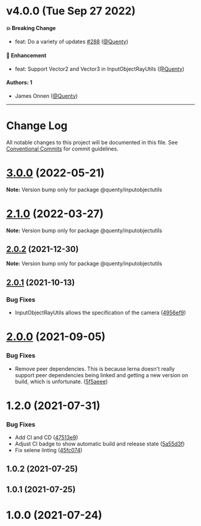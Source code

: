 # v4.0.0 (Tue Sep 27 2022)

#### 💥 Breaking Change

- feat: Do a variety of updates [#288](https://github.com/Quenty/NevermoreEngine/pull/288) ([@Quenty](https://github.com/Quenty))

#### 🚀 Enhancement

- feat: Support Vector2 and Vector3 in InputObjectRayUtils ([@Quenty](https://github.com/Quenty))

#### Authors: 1

- James Onnen ([@Quenty](https://github.com/Quenty))

---

# Change Log

All notable changes to this project will be documented in this file.
See [Conventional Commits](https://conventionalcommits.org) for commit guidelines.

# [3.0.0](https://github.com/Quenty/NevermoreEngine/compare/@quenty/inputobjectutils@2.1.0...@quenty/inputobjectutils@3.0.0) (2022-05-21)

**Note:** Version bump only for package @quenty/inputobjectutils





# [2.1.0](https://github.com/Quenty/NevermoreEngine/compare/@quenty/inputobjectutils@2.0.2...@quenty/inputobjectutils@2.1.0) (2022-03-27)

**Note:** Version bump only for package @quenty/inputobjectutils





## [2.0.2](https://github.com/Quenty/NevermoreEngine/compare/@quenty/inputobjectutils@2.0.1...@quenty/inputobjectutils@2.0.2) (2021-12-30)

**Note:** Version bump only for package @quenty/inputobjectutils





## [2.0.1](https://github.com/Quenty/NevermoreEngine/compare/@quenty/inputobjectutils@2.0.0...@quenty/inputobjectutils@2.0.1) (2021-10-13)


### Bug Fixes

* InputObjectRayUtils allows the specification of the camera ([4956ef9](https://github.com/Quenty/NevermoreEngine/commit/4956ef91728c9a8f763dab565f56e439981b122f))





# [2.0.0](https://github.com/Quenty/NevermoreEngine/compare/@quenty/inputobjectutils@1.2.0...@quenty/inputobjectutils@2.0.0) (2021-09-05)


### Bug Fixes

* Remove peer dependencies. This is because lerna doesn't really support peer dependencies being linked and getting a new version on build, which is unfortunate. ([5f5aeee](https://github.com/Quenty/NevermoreEngine/commit/5f5aeeea8de9975435309e53679f0ef7064f9dd0))





# 1.2.0 (2021-07-31)


### Bug Fixes

* Add CI and CD ([47513e9](https://github.com/Quenty/NevermoreEngine/commit/47513e9b568162707534af132396dd8756947dd3))
* Adjust CI badge to show automatic build and release state ([5a55d3f](https://github.com/Quenty/NevermoreEngine/commit/5a55d3f19bf8d66a760d67da9b56ed47fab74656))
* Fix selene linting ([45fc074](https://github.com/Quenty/NevermoreEngine/commit/45fc07489ee59127ac6582689f19a0e87c1e5b5a))



## 1.0.2 (2021-07-25)



## 1.0.1 (2021-07-25)



# 1.0.0 (2021-07-24)
